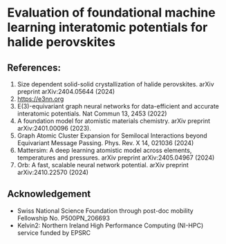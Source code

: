 # Evaluation of foundational machine learning interatomic potentials for halide perovskites

## References: 
1. Size dependent solid-solid crystallization of halide perovskites. arXiv preprint arXiv:2404.05644 (2024)
2. https://e3nn.org
3. E(3)-equivariant graph neural networks for data-efficient and accurate interatomic potentials. Nat Commun 13, 2453 (2022)
4. A foundation model for atomistic materials chemistry. arXiv preprint arXiv:2401.00096 (2023).
5. Graph Atomic Cluster Expansion for Semilocal Interactions beyond Equivariant Message Passing. Phys. Rev. X 14, 021036 (2024)
6. Mattersim: A deep learning atomistic model across elements, temperatures and pressures. arXiv preprint arXiv:2405.04967 (2024)
7. Orb: A fast, scalable neural network potential. arXiv preprint arXiv:2410.22570 (2024)


## Acknowledgement
- Swiss National Science Foundation through post-doc mobility Fellowship No. P500PN_206693
- Kelvin2: Northern Ireland High Performance Computing (NI-HPC) service funded by EPSRC
